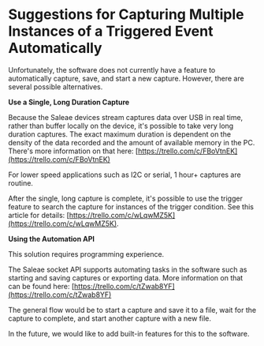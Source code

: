 # Suggestions for Capturing Multiple Instances of a Triggered Event Automatically

Unfortunately, the software does not currently have a feature to automatically capture, save, and start a new capture. However, there are several possible alternatives.

**Use a Single, Long Duration Capture**

Because the Saleae devices stream captures data over USB in real time, rather than buffer locally on the device, it's possible to take very long duration captures. The exact maximum duration is dependent on the density of the data recorded and the amount of available memory in the PC. There's more information on that here: [https://trello.com/c/FBoVtnEK](https://trello.com/c/FBoVtnEK)

For lower speed applications such as I2C or serial, 1 hour+ captures are routine.

After the single, long capture is complete, it's possible to use the trigger feature to search the capture for instances of the trigger condition. See this article for details: [https://trello.com/c/wLqwMZ5K](https://trello.com/c/wLqwMZ5K).

**Using the Automation API**

This solution requires programming experience.

The Saleae socket API supports automating tasks in the software such as starting and saving captures or exporting data. More information on that can be found here: [https://trello.com/c/tZwab8YF](https://trello.com/c/tZwab8YF)

The general flow would be to start a capture and save it to a file, wait for the capture to complete, and start another capture with a new file.

In the future, we would like to add built-in features for this to the software.

